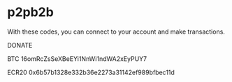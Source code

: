 # p2pb2b
With these codes, you can connect to your account and make transactions.


DONATE

BTC 16omRcZsSeXBeEYi1NnWi1ndWA2xEyPUY7

ECR20 0x6b57b1328e332b36e2273a31142ef989bfbec11d
